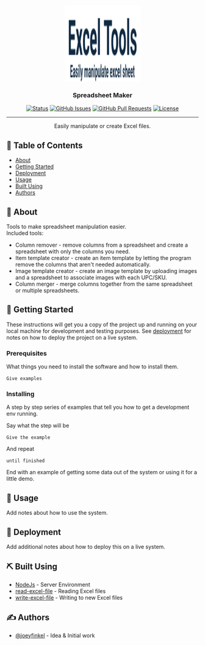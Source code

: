 <p align="center">
  <a href="" rel="noopener">
 <img width=200px height=200px src="frontend/static/images/Logo.png" alt="Project logo"></a>
</p>

<h3 align="center">Spreadsheet Maker</h3>

<div align="center">

[![Status](https://img.shields.io/badge/status-active-success.svg)]()
[![GitHub Issues](https://img.shields.io/github/issues/kylelobo/The-Documentation-Compendium.svg)](https://github.com/kylelobo/The-Documentation-Compendium/issues)
[![GitHub Pull Requests](https://img.shields.io/github/issues-pr/kylelobo/The-Documentation-Compendium.svg)](https://github.com/kylelobo/The-Documentation-Compendium/pulls)
[![License](https://img.shields.io/badge/license-MIT-blue.svg)](/LICENSE)

</div>

---

<p align="center"> Easily manipulate or create Excel files.
    <br>
</p>

## 📝 Table of Contents

- [About](#about)
- [Getting Started](#getting_started)
- [Deployment](#deployment)
- [Usage](#usage)
- [Built Using](#built_using)
- [Authors](#authors)

## 🧐 About <a name = "about"></a>

Tools to make spreadsheet manipulation easier. <br />
Included tools: <br />

- Column remover - remove columns from a spreadsheet and create a spreadsheet with only the columns you need.
- Item template creator - create an item template by letting the program remove the columns that aren't needed automatically.
- Image template creator - create an image template by uploading images and a spreadsheet to associate images with each UPC/SKU.
- Column merger - merge columns together from the same spreadsheet or multiple spreadsheets.

## 🏁 Getting Started <a name = "getting_started"></a>

These instructions will get you a copy of the project up and running on your local machine for development and testing purposes. See [deployment](#deployment) for notes on how to deploy the project on a live system.

### Prerequisites

What things you need to install the software and how to install them.

```
Give examples
```

### Installing

A step by step series of examples that tell you how to get a development env running.

Say what the step will be

```
Give the example
```

And repeat

```
until finished
```

End with an example of getting some data out of the system or using it for a little demo.

## 🎈 Usage <a name="usage"></a>

Add notes about how to use the system.

## 🚀 Deployment <a name = "deployment"></a>

Add additional notes about how to deploy this on a live system.

## ⛏️ Built Using <a name = "built_using"></a>

- [NodeJs](https://nodejs.org/en/) - Server Environment
- [read-excel-file](https://www.npmjs.com/package/read-excel-file) - Reading Excel files
- [write-excel-file](https://www.npmjs.com/package/write-excel-file) - Writing to new Excel files

## ✍️ Authors <a name = "authors"></a>

- [@joeyfinkel](https://github.com/joeyfinkel) - Idea & Initial work
